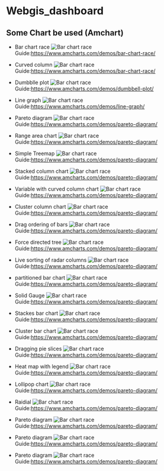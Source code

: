 # Webgis_dashboard
## Some Chart be used (Amchart)

* Bar chart race
![Bar chart race](/img/barchartrace.png)
Guide:<https://www.amcharts.com/demos/bar-chart-race/>

* Curved column
![Bar chart race](/img/curvedcolumn.png)
Guide:<https://www.amcharts.com/demos/bar-chart-race/>

* Dumbblle plot
![Bar chart race](/img/dumbbleplot.png)
Guide:<https://www.amcharts.com/demos/dumbbell-plot/>

* Line graph
![Bar chart race](/img/linegraph.png)
Guide:<https://www.amcharts.com/demos/line-graph/>

* Pareto diagram
![Bar chart race](/img/paretodiagram.png)
Guide:<https://www.amcharts.com/demos/pareto-diagram/>

* Range area chart
![Bar chart race](/img/paretodiagram.png)
Guide:<https://www.amcharts.com/demos/pareto-diagram/>

* Simple Treemap
![Bar chart race](/img/paretodiagram.png)
Guide:<https://www.amcharts.com/demos/pareto-diagram/>

* Stacked column chart
![Bar chart race](/img/paretodiagram.png)
Guide:<https://www.amcharts.com/demos/pareto-diagram/>

* Variable with curved column chart
![Bar chart race](/img/paretodiagram.png)
Guide:<https://www.amcharts.com/demos/pareto-diagram/>

* Cluster column chart
![Bar chart race](/img/paretodiagram.png)
Guide:<https://www.amcharts.com/demos/pareto-diagram/>

* Drag ordering of bars
![Bar chart race](/img/paretodiagram.png)
Guide:<https://www.amcharts.com/demos/pareto-diagram/>

* Force directed tree
![Bar chart race](/img/paretodiagram.png)
Guide:<https://www.amcharts.com/demos/pareto-diagram/>

* Live sorting of radar columns
![Bar chart race](/img/paretodiagram.png)
Guide:<https://www.amcharts.com/demos/pareto-diagram/>

* partitioned bar chart
![Bar chart race](/img/paretodiagram.png)
Guide:<https://www.amcharts.com/demos/pareto-diagram/>

* Solid Gauge
![Bar chart race](/img/paretodiagram.png)
Guide:<https://www.amcharts.com/demos/pareto-diagram/>

* Stackes bar chart
![Bar chart race](/img/paretodiagram.png)
Guide:<https://www.amcharts.com/demos/pareto-diagram/>

* Cluster bar chart
![Bar chart race](/img/paretodiagram.png)
Guide:<https://www.amcharts.com/demos/pareto-diagram/>

* Dragging pie slices
![Bar chart race](/img/paretodiagram.png)
Guide:<https://www.amcharts.com/demos/pareto-diagram/>

* Heat map with legend
![Bar chart race](/img/paretodiagram.png)
Guide:<https://www.amcharts.com/demos/pareto-diagram/>

* Lollipop chart
![Bar chart race](/img/paretodiagram.png)
Guide:<https://www.amcharts.com/demos/pareto-diagram/>

* Raidial
![Bar chart race](/img/paretodiagram.png)
Guide:<https://www.amcharts.com/demos/pareto-diagram/>

* Pareto diagram
![Bar chart race](/img/paretodiagram.png)
Guide:<https://www.amcharts.com/demos/pareto-diagram/>

* Pareto diagram
![Bar chart race](/img/paretodiagram.png)
Guide:<https://www.amcharts.com/demos/pareto-diagram/>

* Pareto diagram
![Bar chart race](/img/paretodiagram.png)
Guide:<https://www.amcharts.com/demos/pareto-diagram/>